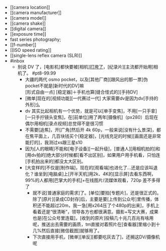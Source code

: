 - [[camera location]]
- [[camera manufacturer]]
- [[camera model]]
- [[camera shake]]
- [[digital camera]]
- [[exposure time]]
- fast series photography; 
- [[f-number]]
- [[ISO speed rating]]
- [[single-lens reflex camera (SLR)]]
- #inbox
    - 别说 DV 了，[电影机]都快要被[相机][打垮了](https://bbs.saraba1st.com/2b/thread-2000531-2-1.html)，[纪录片][主流都开始用]相机了。 #pt8-99.99
        - 大疆的两代 osmo pocket，以及[其他厂商][跟风出的那一票]伪pocket不就是[新时代的DV]嘛  
[形式自由一点] [稳定器]＋手机也算[缝合怪式的][手持DV]
        - [微单]现在的[视频功能][一代赛过一代]
大家需要dv是因为dv[手持的外形]么
        - dv 其实比起相机有一个优势，就是可以[单手变焦]，不用[一只手拿][一只手拧镜头变焦]，在[前单位]用了两年[摄像机]（px280）后现在偶尔用相机[录点视频]总觉得不是很习惯
        - 不需要[追焦]，开[广角]然后开 4k 60p，一般来说[没有什么景深]，都在焦平面上，几百块钱买个[稳定器]，[光线充足的时候][画面还是非常能打的]，我测过xs跟三星s10
        - 因为[人的眼睛]不能和[电子设备][一起升级]，[普通人][用相机拍的]和[用dv拍的]绝大部分时候都[看不出区别]，如果用户用手机看，只怕连[手机拍出来的]都没太大区别。
        - [大变样的]不仅是[制作端]，现在的[观看端]也进化了...还是应该叫退化？谁坐到[电脑桌]上[开半天机]用2k、4K的[显示屏]去看东西啊，99%的人都用[巴掌大的手机]+在线图片/流媒体观看，720p 差不多得了
            - 就不说[普通家庭的需求]了。[单位]要拍[专题片]，还是很正式的。除了[原片][录成CD封存]后，主要是要[上传到公众号]里传播，体积还不能超过20m，我一急[用x264压了个480p的出来]，手机上看着还是“很清晰”，领导各方也都很满意。摄影+写文大赛，成果也是[在公众号里连载]，[收到的原片]投稿几十兆几百兆有啥用呢，推送出去需要的画质，tm直接对着照片在[查看器]里缩小到十几%然后直接[微信截图]就够用了。
            - 下次直接用手机，[微单][单反][都要吃灰去了]，还搁这DV/摄像机呢
